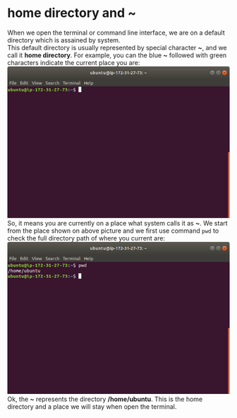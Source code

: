 # home directory and ~  
When we open the terminal or command line interface, we are on a default directory which is assained by system.  
This default directory is usually represented by special character **~**, and we call it **home directory**. For example, you can the blue **~** followed with green characters indicate the current place you are:  
![](image/home_directory/home_directory_1.png)  
So, it means you are currently on a place what system calls it as **~**.
We start from the place shown on above picture and we first use command `pwd` to check the full directory path of where you current are:  
![](image/home_directory/home_directory_2.png)  
Ok, the **~** represents the directory **/home/ubuntu**. This is the home directory and a place we will stay when open the terminal.  
